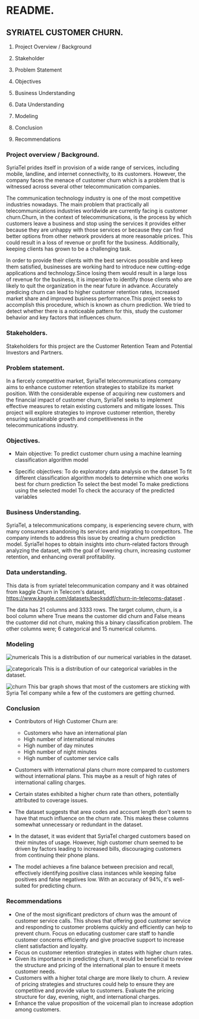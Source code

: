 # README.

## SYRIATEL CUSTOMER CHURN.

1. Project Overview / Background

2. Stakeholder

3. Problem Statement

4. Objectives

5. Business Understanding

6. Data Understanding

7. Modeling

8. Conclusion

9. Recommendations


### Project overview / Background.
SyriaTel prides itself in provision of a wide range of services, including mobile, landline, and internet connectivity, to its customers. However, the company faces the menace of customer churn which is a problem that is witnessed across several other telecommunication companies.

The communication technology industry is one of the most competitive industries nowadays. The main problem that practically all telecommunications industries worldwide are currently facing is customer churn.Churn, in the context of telecommunications, is the process by which customers leave a business and stop using the services it provides either because they are unhappy with those services or because they can find better options from other network providers at more reasonable prices. This could result in a loss of revenue or profit for the business. Additionally, keeping clients has grown to be a challenging task.

In order to provide their clients with the best services possible and keep them satisfied, businesses are working hard to introduce new cutting-edge applications and technology.Since losing them would result in a large loss of revenue for the business, it is imperative to identify those clients who are likely to quit the organization in the near future in advance. Accurately predicing churn can lead to higher customer retention rates, increased market share and improved business performance.This project seeks to accomplish this procedure, which is known as churn prediction. We tried to detect whether there is a noticeable pattern for this, study the customer behavior and key factors that influences churn.

### Stakeholders.
Stakeholders for this project are the Customer Retention Team and Potential Investors and Partners.

### Problem statement.
In a fiercely competitive market, SyriaTel telecommunications company aims to enhance customer retention strategies to stabilize its market position. With the considerable expense of acquiring new customers and the financial impact of customer churn, SyriaTel seeks to implement effective measures to retain existing customers and mitigate losses. This project will explore strategies to improve customer retention, thereby ensuring sustainable growth and competitiveness in the telecommunications industry.


### Objectives.
- Main objective:
To predict customer churn using a machine learning classification algorithm model

- Specific objectives:
To do exploratory data analysis on the dataset
To fit different classification algorithm models to determine which one works best for churn prediction
To select the best model
To make predictions using the selected model
To check the accuracy of the predicted variables

### Business Understanding.
SyriaTel, a telecommunications company, is experiencing severe churn, with many consumers abandoning its services and migrating to competitors. The company intends to address this issue by creating a churn prediction model. SyriaTel hopes to obtain insights into churn-related factors through analyzing the dataset, with the goal of lowering churn, increasing customer retention, and enhancing overall profitability.

### Data understanding.
This data is from syriatel telecommunication company and it was obtained from kaggle Churn in Telecom's dataset, https://www.kaggle.com/datasets/becksddf/churn-in-telecoms-dataset .

The data has 21 columns and 3333 rows. The target column, churn, is a bool column where True means the customer did churn and False means the customer did not churn, making this a binary classification problem. The other columns were; 6 categorical and 15 numerical columns.

### Modeling

![numericals](image.png)
This is a distribution of our numerical variables in the dataset.

![categoricals](image-1.png)
This is a distribution of our categorical variables in the dataset.

![churn](image-2.png)
This bar graph shows that most of the customers are sticking with Syria Tel company while a few of the customers are getting churned.

### Conclusion

-  Contributors of High Customer Churn are: 
    - Customers who have an international plan
    - High number of international minutes
    - High number of day minutes
    - High number of night minutes
    - High number of customer service calls

- Customers with international plans churn more compared to customers without international plans. This maybe as a result of high rates of international calling charges.
- Certain states exhibited a higher churn rate than others, potentially attributed to coverage issues.
- The dataset suggests that area codes and account length don't seem to have that much influence on the churn rate. This makes these columns somewhat unnecessary or redundant in the dataset.
- In the dataset, it was evident that SyriaTel charged customers based on their minutes of usage. However, high customer churn seemed to be driven by factors leading to increased bills, discouraging customers from continuing their phone plans.
- The model achieves a fine balance between precision and recall, effectively identifying positive class instances while keeping false positives and false negatives low. With an accuracy of 94%, it's well-suited for predicting churn.

### Recommendations

- One of the most significant predictors of churn was the amount of customer service calls. This shows that offering good customer service and responding to customer problems quickly and efficiently can help to prevent churn. Focus on educating customer care staff to handle customer concerns efficiently and give proactive support to increase client satisfaction and loyalty.
- Focus on customer retention strategies in states with higher churn rates.
- Given its importance in predicting churn, it would be beneficial to review the structure and pricing of the international plan to ensure it meets customer needs.
- Customers with a higher total charge are more likely to churn. A review of pricing strategies and structures could help to ensure they are competitive and provide value to customers. Evaluate the pricing structure for day, evening, night, and international charges.
- Enhance the value proposition of the voicemail plan to increase adoption among customers.